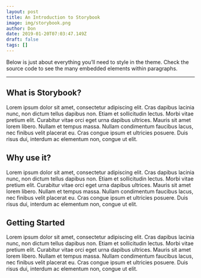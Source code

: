```yaml
---
layout: post
title: An Introduction to Storybook
image: img/storybook.png
author: Don
date: 2019-01-20T07:03:47.149Z
draft: false
tags: []
---
```


Below is just about everything you’ll need to style in the theme. Check the source code to see the many embedded elements within paragraphs.

---

## What is Storybook?

Lorem ipsum dolor sit amet, consectetur adipiscing elit. Cras dapibus lacinia nunc, non dictum tellus dapibus non. Etiam et sollicitudin lectus. Morbi vitae pretium elit. Curabitur vitae orci eget urna dapibus ultrices. Mauris sit amet lorem libero. Nullam et tempus massa. Nullam condimentum faucibus lacus, nec finibus velit placerat eu. Cras congue ipsum et ultricies posuere. Duis risus dui, interdum ac elementum non, congue ut elit.

## Why use it?

Lorem ipsum dolor sit amet, consectetur adipiscing elit. Cras dapibus lacinia nunc, non dictum tellus dapibus non. Etiam et sollicitudin lectus. Morbi vitae pretium elit. Curabitur vitae orci eget urna dapibus ultrices. Mauris sit amet lorem libero. Nullam et tempus massa. Nullam condimentum faucibus lacus, nec finibus velit placerat eu. Cras congue ipsum et ultricies posuere. Duis risus dui, interdum ac elementum non, congue ut elit.

## Getting Started

Lorem ipsum dolor sit amet, consectetur adipiscing elit. Cras dapibus lacinia nunc, non dictum tellus dapibus non. Etiam et sollicitudin lectus. Morbi vitae pretium elit. Curabitur vitae orci eget urna dapibus ultrices. Mauris sit amet lorem libero. Nullam et tempus massa. Nullam condimentum faucibus lacus, nec finibus velit placerat eu. Cras congue ipsum et ultricies posuere. Duis risus dui, interdum ac elementum non, congue ut elit.